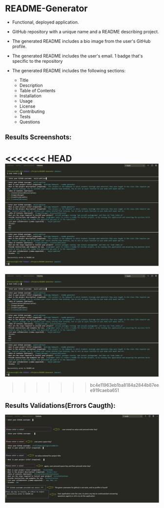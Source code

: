 # README-Generator

* Functional, deployed application.

* GitHub repository with a unique name and a README describing project.

* The generated README includes a bio image from the user's GitHub profile.

 * The generated README includes the user's email.
 1 badge that's specific to the repository
 * The generated README includes the following sections: 
   * Title
   * Description
   * Table of Contents
   * Installation
   * Usage
   * License
   * Contributing
   * Tests
   * Questions


 ## Results Screenshots:
<<<<<<< HEAD
![Screenshot1](markdown/Screenshot1.jpg)
=======
![Screenshot step by step](/Markdown/Screenshot1.jpg) 
>>>>>>> bc4e11963eb1ba8184a2844b87eee919caeba651

## Results Validations(Errors Caugth):
![Screenshot With Errors Caugth](/Markdown/Screenshot2.jpg)


